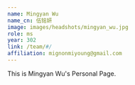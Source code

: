 ```yaml
---
name: Mingyan Wu
name_cn: 伍铭妍
image: images/headshots/mingyan_wu.jpg
role: ms
year: 302
link: /team/#/
affiliation: mignonmiyoung@gmail.com
---
```


This is Mingyan Wu's Personal Page.